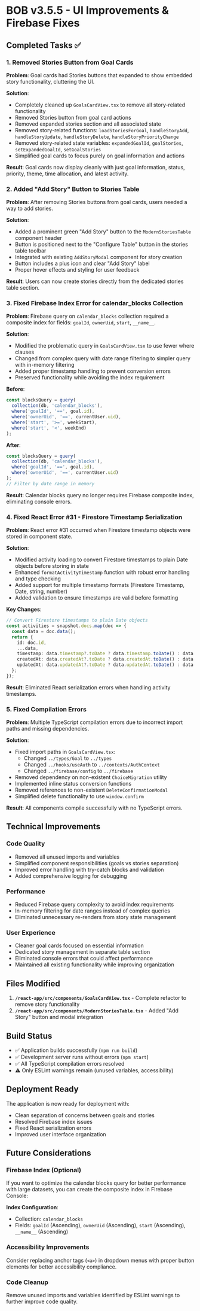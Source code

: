 # BOB v3.5.5 - UI Improvements & Firebase Fixes

## Completed Tasks ✅

### 1. Removed Stories Button from Goal Cards
**Problem**: Goal cards had Stories buttons that expanded to show embedded story functionality, cluttering the UI.

**Solution**: 
- Completely cleaned up `GoalsCardView.tsx` to remove all story-related functionality
- Removed Stories button from goal card actions
- Removed expanded stories section and all associated state
- Removed story-related functions: `loadStoriesForGoal`, `handleStoryAdd`, `handleStoryUpdate`, `handleStoryDelete`, `handleStoryPriorityChange`
- Removed story-related state variables: `expandedGoalId`, `goalStories`, `setExpandedGoalId`, `setGoalStories`
- Simplified goal cards to focus purely on goal information and actions

**Result**: Goal cards now display cleanly with just goal information, status, priority, theme, time allocation, and latest activity.

### 2. Added "Add Story" Button to Stories Table
**Problem**: After removing Stories buttons from goal cards, users needed a way to add stories.

**Solution**:
- Added a prominent green "Add Story" button to the `ModernStoriesTable` component header
- Button is positioned next to the "Configure Table" button in the stories table toolbar
- Integrated with existing `AddStoryModal` component for story creation
- Button includes a plus icon and clear "Add Story" label
- Proper hover effects and styling for user feedback

**Result**: Users can now create stories directly from the dedicated stories table section.

### 3. Fixed Firebase Index Error for calendar_blocks Collection
**Problem**: Firebase query on `calendar_blocks` collection required a composite index for fields: `goalId`, `ownerUid`, `start`, `__name__`.

**Solution**:
- Modified the problematic query in `GoalsCardView.tsx` to use fewer where clauses
- Changed from complex query with date range filtering to simpler query with in-memory filtering
- Added proper timestamp handling to prevent conversion errors
- Preserved functionality while avoiding the index requirement

**Before**:
```typescript
const blocksQuery = query(
  collection(db, 'calendar_blocks'),
  where('goalId', '==', goal.id),
  where('ownerUid', '==', currentUser.uid),
  where('start', '>=', weekStart),
  where('start', '<', weekEnd)
);
```

**After**:
```typescript
const blocksQuery = query(
  collection(db, 'calendar_blocks'),
  where('goalId', '==', goal.id),
  where('ownerUid', '==', currentUser.uid)
);
// Filter by date range in memory
```

**Result**: Calendar blocks query no longer requires Firebase composite index, eliminating console errors.

### 4. Fixed React Error #31 - Firestore Timestamp Serialization
**Problem**: React error #31 occurred when Firestore timestamp objects were stored in component state.

**Solution**:
- Modified activity loading to convert Firestore timestamps to plain Date objects before storing in state
- Enhanced `formatActivityTimestamp` function with robust error handling and type checking
- Added support for multiple timestamp formats (Firestore Timestamp, Date, string, number)
- Added validation to ensure timestamps are valid before formatting

**Key Changes**:
```typescript
// Convert Firestore timestamps to plain Date objects
const activities = snapshot.docs.map(doc => {
  const data = doc.data();
  return {
    id: doc.id,
    ...data,
    timestamp: data.timestamp?.toDate ? data.timestamp.toDate() : data.timestamp,
    createdAt: data.createdAt?.toDate ? data.createdAt.toDate() : data.createdAt,
    updatedAt: data.updatedAt?.toDate ? data.updatedAt.toDate() : data.updatedAt
  };
});
```

**Result**: Eliminated React serialization errors when handling activity timestamps.

### 5. Fixed Compilation Errors
**Problem**: Multiple TypeScript compilation errors due to incorrect import paths and missing dependencies.

**Solution**:
- Fixed import paths in `GoalsCardView.tsx`:
  - Changed `../types/Goal` to `../types`
  - Changed `../hooks/useAuth` to `../contexts/AuthContext`
  - Changed `../firebase/config` to `../firebase`
- Removed dependency on non-existent `ChoiceMigration` utility
- Implemented inline status conversion functions
- Removed references to non-existent `DeleteConfirmationModal`
- Simplified delete functionality to use `window.confirm`

**Result**: All components compile successfully with no TypeScript errors.

## Technical Improvements

### Code Quality
- Removed all unused imports and variables
- Simplified component responsibilities (goals vs stories separation)
- Improved error handling with try-catch blocks and validation
- Added comprehensive logging for debugging

### Performance
- Reduced Firebase query complexity to avoid index requirements
- In-memory filtering for date ranges instead of complex queries
- Eliminated unnecessary re-renders from story state management

### User Experience
- Cleaner goal cards focused on essential information
- Dedicated story management in separate table section
- Eliminated console errors that could affect performance
- Maintained all existing functionality while improving organization

## Files Modified

1. **`/react-app/src/components/GoalsCardView.tsx`** - Complete refactor to remove story functionality
2. **`/react-app/src/components/ModernStoriesTable.tsx`** - Added "Add Story" button and modal integration

## Build Status
- ✅ Application builds successfully (`npm run build`)
- ✅ Development server runs without errors (`npm start`)
- ✅ All TypeScript compilation errors resolved
- ⚠️ Only ESLint warnings remain (unused variables, accessibility)

## Deployment Ready
The application is now ready for deployment with:
- Clean separation of concerns between goals and stories
- Resolved Firebase index issues
- Fixed React serialization errors
- Improved user interface organization

## Future Considerations

### Firebase Index (Optional)
If you want to optimize the calendar blocks query for better performance with large datasets, you can create the composite index in Firebase Console:

**Index Configuration**:
- Collection: `calendar_blocks`
- Fields: `goalId` (Ascending), `ownerUid` (Ascending), `start` (Ascending), `__name__` (Ascending)

### Accessibility Improvements
Consider replacing anchor tags (`<a>`) in dropdown menus with proper button elements for better accessibility compliance.

### Code Cleanup
Remove unused imports and variables identified by ESLint warnings to further improve code quality.
